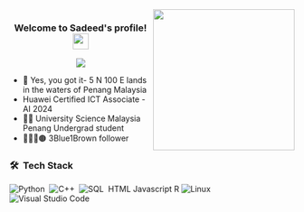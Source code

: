 
<img width="250" align="right" src="https://c.tenor.com/_DOBjnGspYAAAAAM/code-coding.gif">

<h3 align="center">
  Welcome to Sadeed's profile!
  <img src="https://media.giphy.com/media/hvRJCLFzcasrR4ia7z/giphy.gif" width="28">
</h3>

<!-- Typing SVG by DenverCoder1 - https://github.com/DenverCoder1/readme-typing-svg -->
<p align="center">
  <a href="https://github.com/DenverCoder1/readme-typing-svg"><img src="https://readme-typing-svg.herokuapp.com/?lines=Machine%20Learning;Data%20Science&font=Fira%20Code&center=true&width=440&height=45&color=f75c7e&vCenter=true&size=22"></a>
</p> 

- 💬 Yes, you got it- 5 N 100 E lands in the waters of Penang Malaysia
- Huawei Certified ICT Associate - AI 2024
- 👨‍💻 University Science Malaysia Penang Undergrad student
- 🔵🔵🔵🟤 3Blue1Brown follower

### 🛠 &nbsp;Tech Stack 
![Python](https://img.shields.io/badge/-Python%20-05122A?style=flat&logo=python)&nbsp;
![C++](https://img.shields.io/badge/-C++%20-05122A?style=flat&logo=cplusplus)&nbsp;
![SQL](https://img.shields.io/badge/-SQL-05122A?style=flat&logo=SQL)&nbsp;
 HTML Javascript R
![Linux](https://img.shields.io/badge/-linux-05122A?style=flat&logo=linux)&nbsp;
![Visual Studio Code](https://img.shields.io/badge/-Visual%20Studio%20Code-05122A?style=flat&logo=visual-studio-code&logoColor=007ACC)&nbsp;

